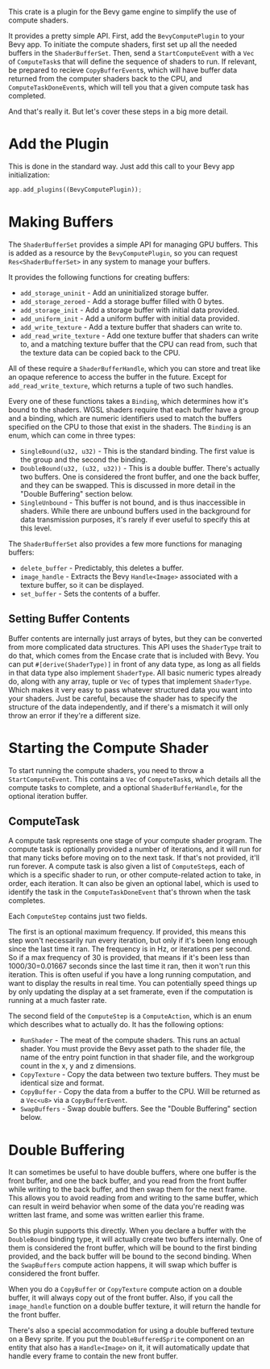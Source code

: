 This crate is a plugin for the Bevy game engine to simplify the use of compute shaders.

It provides a pretty simple API. First, add the `BevyComputePlugin` to your Bevy app. To initiate the compute shaders, first set up all the needed buffers in the `ShaderBufferSet`. Then, send a `StartComputeEvent` with a `Vec` of `ComputeTask`s that will define the sequence of shaders to run. If relevant, be prepared to recieve `CopyBufferEvent`s, which will have buffer data returned from the computer shaders back to the CPU, and `ComputeTaskDoneEvent`s, which will tell you that a given compute task has completed.

And that's really it. But let's cover these steps in a big more detail.

# Add the Plugin

This is done in the standard way. Just add this call to your Bevy app initialization:

```Rust
app.add_plugins((BevyComputePlugin));
```

# Making Buffers

The `ShaderBufferSet` provides a simple API for managing GPU buffers. This is added as a resource by the `BevyComputePlugin`, so you can request `Res<ShaderBufferSet>` in any system to manage your buffers.

It provides the following functions for creating buffers:

- `add_storage_uninit` - Add an uninitialized storage buffer.
- `add_storage_zeroed` - Add a storage buffer filled with 0 bytes.
- `add_storage_init` - Add a storage buffer with initial data provided.
- `add_uniform_init` - Add a uniform buffer with initial data provided.
- `add_write_texture` - Add a texture buffer that shaders can write to.
- `add_read_write_texture` - Add one texture buffer that shaders can write to, and a matching texture buffer that the CPU can read from, such that the texture data can be copied back to the CPU.

All of these require a `ShaderBufferHandle`, which you can store and treat like an opaque reference to access the buffer in the future. Except for `add_read_write_texture`, which returns a tuple of two such handles.

Every one of these functions takes a `Binding`, which determines how it's bound to the shaders. WGSL shaders require that each buffer have a group and a binding, which are numeric identifiers used to match the buffers specified on the CPU to those that exist in the shaders. The `Binding` is an enum, which can come in three types:

- `SingleBound(u32, u32)` - This is the standard binding. The first value is the group and the second the binding.
- `DoubleBound(u32, (u32, u32))` - This is a double buffer. There's actually two buffers. One is considered the front buffer, and one the back buffer, and they can be swapped. This is discussed in more detail in the "Double Buffering" section below.
- `SingleUnbound` - This buffer is not bound, and is thus inaccessible in shaders. While there are unbound buffers used in the background for data transmission purposes, it's rarely if ever useful to specify this at this level.

The `ShaderBufferSet` also provides a few more functions for managing buffers:

- `delete_buffer` - Predictably, this deletes a buffer.
- `image_handle` - Extracts the Bevy `Handle<Image>` associated with a texture buffer, so it can be displayed.
- `set_buffer` - Sets the contents of a buffer.

## Setting Buffer Contents

Buffer contents are internally just arrays of bytes, but they can be converted from more complicated data structures. This API uses the `ShaderType` trait to do that, which comes from the Encase crate that is included with Bevy. You can put `#[derive(ShaderType)]` in front of any data type, as long as all fields in that data type also implement `ShaderType`. All basic numeric types already do, along with any array, tuple or `Vec` of types that implement `ShaderType`. Which makes it very easy to pass whatever structured data you want into your shaders. Just be careful, because the shader has to specify the structure of the data independently, and if there's a mismatch it will only throw an error if they're a different size.

# Starting the Compute Shader

To start running the compute shaders, you need to throw a `StartComputeEvent`. This contains a `Vec` of `ComputeTask`s, which details all the compute tasks to complete, and a optional `ShaderBufferHandle`, for the optional iteration buffer.

## ComputeTask

A compute task represents one stage of your compute shader program. The compute task is optionally provided a number of iterations, and it will run for that many ticks before moving on to the next task. If that's not provided, it'll run forever. A compute task is also given a list of `ComputeStep`s, each of which is a specific shader to run, or other compute-related action to take, in order, each iteration. It can also be given an optional label, which is used to identify the task in the `ComputeTaskDoneEvent` that's thrown when the task completes.

Each `ComputeStep` contains just two fields.

The first is an optional maximum frequency. If provided, this means this step won't necessarily run every iteration, but only if it's been long enough since the last time it ran. The frequency is in Hz, or iterations per second. So if a max frequency of 30 is provided, that means if it's been less than 1000/30=0.01667 seconds since the last time it ran, then it won't run this iteration. This is often useful if you have a long running computation, and want to display the results in real time. You can potentially speed things up by only updating the display at a set framerate, even if the computation is running at a much faster rate.

The second field of the `ComputeStep` is a `ComputeAction`, which is an enum which describes what to actually do. It has the following options:

- `RunShader` - The meat of the compute shaders. This runs an actual shader. You must provide the Bevy asset path to the shader file, the name of the entry point function in that shader file, and the workgroup count in the x, y and z dimensions.
- `CopyTexture` - Copy the data between two texture buffers. They must be identical size and format.
- `CopyBuffer` - Copy the data from a buffer to the CPU. Will be returned as a `Vec<u8>` via a `CopyBufferEvent`.
- `SwapBuffers` - Swap double buffers. See the "Double Buffering" section below.

# Double Buffering

It can sometimes be useful to have double buffers, where one buffer is the front buffer, and one the back buffer, and you read from the front buffer while writing to the back buffer, and then swap them for the next frame. This allows you to avoid reading from and writing to the same buffer, which can result in weird behavior when some of the data you're reading was written last frame, and some was written earlier this frame.

So this plugin supports this directly. When you declare a buffer with the `DoubleBound` binding type, it will actually create two buffers internally. One of them is considered the front buffer, which will be bound to the first binding provided, and the back buffer will be bound to the second binding. When the `SwapBuffers` compute action happens, it will swap which buffer is considered the front buffer.

When you do a `CopyBuffer` or `CopyTexture` compute action on a double buffer, it will always copy out of the front buffer. Also, if you call the `image_handle` function on a double buffer texture, it will return the handle for the front buffer.

There's also a special accommodation for using a double buffered texture on a Bevy sprite. If you put the `DoubleBufferedSprite` component on an entity that also has a `Handle<Image>` on it, it will automatically update that handle every frame to contain the new front buffer.
